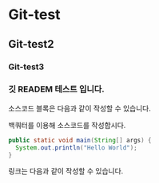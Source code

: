 # Git-test
## Git-test2
### Git-test3

### 깃 READEM 테스트 입니다.

소스코드 블록은 다음과 같이 작성할 수 있습니다.

백쿼터를 이용해 소스코드를 작성합시다.

```java
public static void main(String[] args) {
  System.out.println("Hello World");
}

```

링크는 다음과 같이 작성할 수 있습니다.
